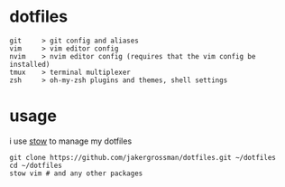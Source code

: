 # dotfiles
```
git     > git config and aliases
vim     > vim editor config
nvim    > nvim editor config (requires that the vim config be installed)
tmux    > terminal multiplexer
zsh     > oh-my-zsh plugins and themes, shell settings
```

# usage
i use [stow](https://www.gnu.org/software/stow/) to manage my dotfiles
```
git clone https://github.com/jakergrossman/dotfiles.git ~/dotfiles
cd ~/dotfiles
stow vim # and any other packages
```
